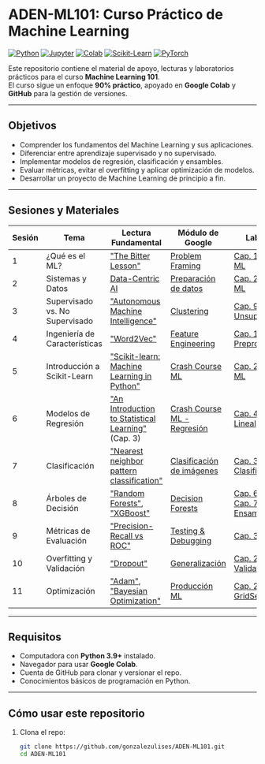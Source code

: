 # ADEN-ML101: Curso Práctico de Machine Learning

[![Python](https://img.shields.io/badge/Python-3.9%2B-blue.svg?logo=python&logoColor=white)](https://www.python.org/)
[![Jupyter](https://img.shields.io/badge/Jupyter-Notebook-orange.svg?logo=jupyter)](https://jupyter.org/)
[![Colab](https://img.shields.io/badge/Google-Colab-yellow.svg?logo=googlecolab&logoColor=white)](https://colab.research.google.com/)
[![Scikit-Learn](https://img.shields.io/badge/Scikit--Learn-ML%20Library-f7931e.svg?logo=scikitlearn)](https://scikit-learn.org/)
[![PyTorch](https://img.shields.io/badge/PyTorch-Deep%20Learning-ee4c2c.svg?logo=pytorch)](https://pytorch.org/)

Este repositorio contiene el material de apoyo, lecturas y laboratorios prácticos para el curso **Machine Learning 101**.  
El curso sigue un enfoque **90% práctico**, apoyado en **Google Colab** y **GitHub** para la gestión de versiones.

---

## Objetivos
- Comprender los fundamentos del Machine Learning y sus aplicaciones.
- Diferenciar entre aprendizaje supervisado y no supervisado.
- Implementar modelos de regresión, clasificación y ensambles.
- Evaluar métricas, evitar el overfitting y aplicar optimización de modelos.
- Desarrollar un proyecto de Machine Learning de principio a fin.

---

## Sesiones y Materiales

| Sesión | Tema | Lectura Fundamental | Módulo de Google | Laboratorio |
|--------|------|---------------------|------------------|-------------|
| 1 | ¿Qué es el ML? | ["The Bitter Lesson"](http://www.incompleteideas.net/IncIdeas/BitterLesson.html) | [Problem Framing](https://developers.google.com/machine-learning/problem-framing/problem?hl=es-419) | [Cap. 1: Panorama ML](https://github.com/gonzalezulises/handson-ml3/blob/main/01_the_machine_learning_landscape.ipynb) |
| 2 | Sistemas y Datos | [Data-Centric AI](https://landing.ai/data-centric-ai) | [Preparación de datos](https://developers.google.com/machine-learning/data-prep) | [Cap. 2: Proyecto ML](https://github.com/gonzalezulises/handson-ml3/blob/main/02_end_to_end_machine_learning_project.ipynb) |
| 3 | Supervisado vs. No Supervisado | ["Autonomous Machine Intelligence"](https://openreview.net/pdf?id=BZ5a1r-kVsf) | [Clustering](https://developers.google.com/machine-learning/clustering/overview?hl=es-419) | [Cap. 9: Unsupervised](https://github.com/gonzalezulises/handson-ml3/blob/main/09_unsupervised_learning.ipynb) |
| 4 | Ingeniería de Características | ["Word2Vec"](https://arxiv.org/abs/1301.3781) | [Feature Engineering](https://developers.google.com/machine-learning/data-prep) | [Cap. 13: Preprocesamiento](https://github.com/gonzalezulises/handson-ml3/blob/main/13_loading_and_preprocessing_data.ipynb) |
| 5 | Introducción a Scikit-Learn | ["Scikit-learn: Machine Learning in Python"](https://www.jmlr.org/papers/volume12/pedregosa11a/pedregosa11a.pdf) | [Crash Course ML](https://developers.google.com/machine-learning/crash-course?hl=es-419) | [Cap. 2: Proyecto ML](https://github.com/gonzalezulises/handson-ml3/blob/main/02_end_to_end_machine_learning_project.ipynb) |
| 6 | Modelos de Regresión | ["An Introduction to Statistical Learning"](https://www.statlearning.com/) (Cap. 3) | [Crash Course ML - Regresión](https://developers.google.com/machine-learning/crash-course?hl=es-419) | [Cap. 4: Regresión Lineal](https://github.com/gonzalezulises/handson-ml3/blob/main/04_training_linear_models.ipynb) |
| 7 | Clasificación | ["Nearest neighbor pattern classification"](https://ieeexplore.ieee.org/document/4037264) | [Clasificación de imágenes](https://developers.google.com/machine-learning/image-classification) | [Cap. 3: Clasificación](https://github.com/gonzalezulises/handson-ml3/blob/main/03_classification.ipynb) |
| 8 | Árboles de Decisión | ["Random Forests"](https://www.stat.berkeley.edu/~breiman/randomforest2001.pdf), ["XGBoost"](https://arxiv.org/abs/1603.02754) | [Decision Forests](https://developers.google.com/machine-learning/decision-forests?hl=es-419) | [Cap. 6: Árboles](https://github.com/gonzalezulises/handson-ml3/blob/main/06_decision_trees.ipynb), [Cap. 7: Ensambles](https://github.com/gonzalezulises/handson-ml3/blob/main/07_ensemble_learning_and_random_forests.ipynb) |
| 9 | Métricas de Evaluación | ["Precision-Recall vs ROC"](https://www.researchgate.net/publication/220387544_The_Relationship_Between_Precision-Recall_and_ROC_Curves) | [Testing & Debugging](https://developers.google.com/machine-learning/testing-debugging) | [Cap. 3: Métricas](https://github.com/gonzalezulises/handson-ml3/blob/main/03_classification.ipynb) |
| 10 | Overfitting y Validación | ["Dropout"](https://jmlr.org/papers/v15/srivastava14a.html) | [Generalización](https://developers.google.com/machine-learning/crash-course?hl=es-419) | [Cap. 2: Cross-Validation](https://github.com/gonzalezulises/handson-ml3/blob/main/02_end_to_end_machine_learning_project.ipynb) |
| 11 | Optimización | ["Adam"](https://arxiv.org/abs/1412.6980), ["Bayesian Optimization"](https://arxiv.org/abs/1206.2944) | [Producción ML](https://developers.google.com/machine-learning/crash-course?hl=es-419) | [Cap. 2: GridSearchCV](https://github.com/gonzalezulises/handson-ml3/blob/main/02_end_to_end_machine_learning_project.ipynb) |

---

## Requisitos
- Computadora con **Python 3.9+** instalado.
- Navegador para usar **Google Colab**.
- Cuenta de GitHub para clonar y versionar el repo.
- Conocimientos básicos de programación en Python.

---

## Cómo usar este repositorio
1. Clona el repo:
   ```bash
   git clone https://github.com/gonzalezulises/ADEN-ML101.git
   cd ADEN-ML101
